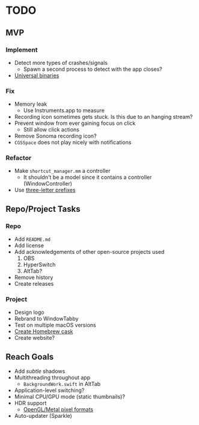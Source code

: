# TODO

## MVP

### Implement

- Detect more types of crashes/signals
  - Spawn a second process to detect with the app closes?
- [Universal binaries](https://developer.apple.com/documentation/apple-silicon/building-a-universal-macos-binary#Update-the-Architecture-List-of-Custom-Makefiles)

### Fix

- Memory leak
  - Use Instruments.app to measure
- Recording icon sometimes gets stuck. Is this due to an hanging stream?
- Prevent window from ever gaining focus on click
  - Still allow click actions
- Remove Sonoma recording icon?
- `CGSSpace` does not play nicely with notifications

### Refactor

- Make `shortcut_manager.mm` a controller
  - It shouldn't be a model since it contains a controller (WindowController)
- Use [three-letter prefixes](https://google.github.io/styleguide/objcguide.html#prefixes)

## Repo/Project Tasks

### Repo

- Add `README.md`
- Add license
- Add acknowledgements of other open-source projects used
  1. OBS
  2. HyperSwitch
  3. AltTab?
- Remove history
- Create releases

### Project

- Design logo
- Rebrand to WindowTabby
- Test on multiple macOS versions
- [Create Homebrew cask](https://github.com/Homebrew/brew/blob/master/docs/Formula-Cookbook.md#basic-instructions)
- Create website?

## Reach Goals

- Add _subtle_ shadows
- Multithreading throughout app
  - `BackgroundWork.swift` in AltTab
- Application-level switching?
- Minimal CPU/GPU mode (static thumbnails)?
- HDR support
  - [OpenGL/Metal pixel formats](https://developer.apple.com/forums/thread/698050)
- Auto-updater (Sparkle)
